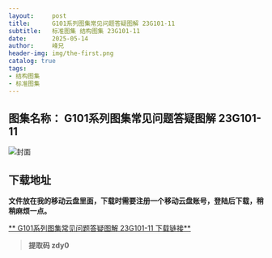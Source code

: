 ```yaml
---
layout:     post
title:      G101系列图集常见问题答疑图解 23G101-11
subtitle:   标准图集 结构图集 23G101-11
date:       2025-05-14
author:     峰兄
header-img: img/the-first.png
catalog: true
tags:
- 结构图集
- 标准图集
---
```

## 图集名称： G101系列图集常见问题答疑图解 23G101-11
![封面](https://pic1.imgdb.cn/item/682480c658cb8da5c8f1a88f.jpg)

## 下载地址 ##
**文件放在我的移动云盘里面，下载时需要注册一个移动云盘账号，登陆后下载，稍稍麻烦一点。**  
  
[** G101系列图集常见问题答疑图解 23G101-11 下载链接**](https://caiyun.139.com/m/i?2nc6qABSwcCb8)

> **提取码 zdy0**


